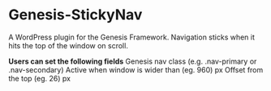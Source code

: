 # Genesis-StickyNav
A WordPress plugin for the Genesis Framework. Navigation sticks when it hits the top of the window on scroll.

**Users can set the following fields**
Genesis nav class	(e.g. .nav-primary or .nav-secondary)
Active when window is wider than	(eg. 960) px
Offset from the top (eg. 26) px
